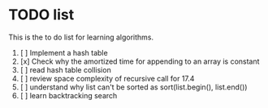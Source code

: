 
# TODO list

This is the to do list for learning algorithms.

1. [ ] Implement a hash table
2. [x] Check why the amortized time for appending to an array is constant
3. [ ] read hash table collision
4. [ ] review space complexity of recursive call for 17.4
5. [ ] understand why list can't be sorted as sort(list.begin(), list.end())
6. [ ] learn backtracking search
